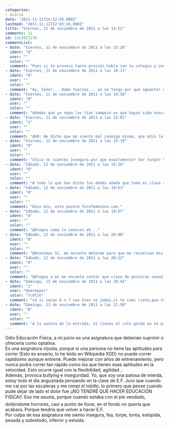 ```yaml
---
categories:
- diario
date: "2011-11-11T14:52:50.000Z"
lastmod: "2011-11-11T22:03:16.000Z"
title: "Viernes, 11 de noviembre de 2011 a las 14:52"
comments: 12
id: 1321023170
commentList:
- date: "Viernes, 11 de noviembre de 2011 a las 15:26"
  ident: "0"
  user: ""
  color: ""
  comment: "Pues si te provoca tanta presión habla con tu colegio y con tu familia y amigos,no te pueden obligar a hacer eso,si te empeora la salud(un poco irónico).  \nPero ten en cuenta que esa clase es para que todos seamos mas sanos y sepamos como hacer ejercicio cuando crezcamos,no tienes porque decir que ha de ser optativa aunque no te guste"
- date: "Viernes, 11 de noviembre de 2011 a las 18:11"
  ident: "0"
  user: ""
  color: ""
  comment: "Ay, Señor... dame fuerzas... yo no tengo por qué aguantar esto T_____T... Vamos a ver, cariño mio, tonta y estúpida ya lo eres por pensar que eres todo lo demás. Eso está claro. Si sigues por ese camino y dejas de hacer E.F., vale, a lo mejor estás mas a gustito con el culo sentado en el insti, pero te vas a acostumbrar y eso no es bueno, ¿por qué? te preguntarás... porque vas a acabar como una foca ó te vas a acostumbrar y te vas a cansar nada más muevas un dedo. Y además, entonces si que estarías excluida, ahi tu sentada y los demas haciendo E.F., no? Todo eso de que te sientes insegura, fea, torpe e inferior está EN TU MENTE! Y cómo se arregla eso? siendo espontánea y riéndote de tí misma. Seguro que no lo haces (porque si no no me explico a qué viene tanta auto-compasión). Si no corres como los demas, que te de igual, si te caes haciendo algo, te ries de ti misma, que los otros se rien de ti? (que no lo creo, seguramente se rien contigo y tu los malinterpretas), riete tu también, que el/la profe te exige mas?, lo intentas, pero eh, lo intentas de verdad, no vayas a decir que \"ya lo has intentado\", porque con esa mentalidad todo lo que intentes te va a salir mal, ahora con la nueva, lo intentas. Que lo has intentado con todas tus fuerzas y de verdad no puedes? pues se lo dices a el/la profe y sigues corriendo a tu ritmo sin importarte el de los demas, y si te sigue exigiendo, tu ya tomas las medidas para que te respete (y no me refiero a llamar a mami para que hable con él...).  \nY mira, con lo del bullying no se si reir o llorar, de verdad... a lo mínimo que te intenten hacer, tú, responde, defiéndete! y ya está, no hay más...   \nQue como no espabilemos vamos a acabar todos como los de la nave de Wall-E, JODER!!  \nLo siento si he parecido brusca... pero es que... tela...   \nBusca \"Nick Vujicic\" en youtube, tienes que conocerle..."
- date: "Viernes, 11 de noviembre de 2011 a las 19:56"
  ident: "0"
  user: ""
  color: ""
  comment: "Además que yo sepa las tías tampoco es que hayan sido nunca brillantes en E.F. No te preocupes los de tu clase a esa edad se centran en mirarte el culo y otras cosas."
- date: "Viernes, 11 de noviembre de 2011 a las 22:01"
  ident: "2"
  user: ""
  color: ""
  comment: "@kB: He dicho que me siento mal conmigo misma, que odio la asignatura y me gustaría que acabase, pero, eso no lo muestro, no muestro estos sentimientos. Yo me esfuerzo, cuando me caigo me pongo como un tomate y deseo que me trague la tierra en ese mismo momento, pero me río de todas maneras y mis amigos me ayudan a levantarme. No suspendo, saco 6 y 7, lo normalillo.  \nPero eso no quita que me sienta inferior, y que me provoque inseguridades, me hagan más tímida...  \n @Capi...esto va a sonar muy mal pero...realmente me sentiría halagada si me miraran del culo. XD. Dios, tengo que subir el listón..."
- date: "Viernes, 11 de noviembre de 2011 a las 23:19"
  ident: "0"
  user: ""
  color: ""
  comment: "Chica te sientes insegura por que exactamente? Ser torpe? Sabes que no. Piensa en lo que de verdad te hace sentir asi, lo de ser torpe no es mas que algo secundario. En vez de centrarte tanto en ti misma, tratando de \"encajar\", fijate en la actitud de los demas hacia ti, seguro que cambias de opinion"
- date: "Sábado, 12 de noviembre de 2011 a las 15:16"
  ident: "0"
  user: ""
  color: ""
  comment: "A todo lo que han dicho los demás añado que toda mi clase al volver del verano no habíamos hecho mucho ejercicio y la primera carrera de calentamiento que hicimos corrimos 3 minutos y nos parecieron 15 nos tenias que ver parecíamos un grupo de personas perdidas en el desierto XD, pero ahora es 3 minutos se nos pasan como si nada, lo que te quiero decir con esto esque EF es muuuucho mas importante de lo que creemos y desgraciadamente mucha gente la infravalora y si de verdad sacas 6 y 7 es que lo de sentirte inferior los tienes psicologicamente hablando en la cabeza, pues tú misma has dicho que es lo normalillo ergo estas al mismo nivel que toda tu clase."
- date: "Sábado, 12 de noviembre de 2011 a las 19:53"
  ident: "0"
  user: ""
  color: ""
  comment: "Dios mío, esto parece forofemenino.com."
- date: "Sábado, 12 de noviembre de 2011 a las 19:57"
  ident: "0"
  user: ""
  color: ""
  comment: "@Alegna como lo conoces eh..."
- date: "Sábado, 12 de noviembre de 2011 a las 20:00"
  ident: "0"
  user: ""
  color: ""
  comment: "@Anonimus Sí, me encanta meterme para que me resuelvan mis dudas sobre si usar pintalabios rosa o rojo, ¡no sé qué tono me va! Ah, y también para que me digan si debo hacer caso a mi corazón o a mi familia."
- date: "Sábado, 12 de noviembre de 2011 a las 20:22"
  ident: "0"
  user: ""
  color: ""
  comment: "@Alegna a mi me encanta contar que clase de posturas sexuales me gustan, o cuando me violaron y me gustó."
- date: "Domingo, 13 de noviembre de 2011 a las 20:42"
  ident: "1"
  user: "Omarmoper"
  color: "fc0f2e"
  comment: "xd si sacas 6 o 7 vas bien no jodas,si te caes riete,que te la suden los k se rien de ti que ellos estan asi como tu y se les acaba el mundo"
- date: "Domingo, 13 de noviembre de 2011 a las 21:50"
  ident: "0"
  user: ""
  color: ""
  comment: "A la autora de la entrada. Si tienes el culo gordo no te preocupes, en unos años será el manjar de los dioses de los chavales de tu clase."
---
```


Odio Educación Fisica, a mi juicio es una asignatura que deberían suprimir o ofrecerla como optativa.  
Es una asignatura injusta, porque si una persona no tiene las aptitudes para correr (Esto es enserio, lo he leído en Wikipedia XDD) no puede correr rapídisimo aunque entrene. Puede mejorar con años de entrenamiento, pero nunca podrá correr tan rápido como los que tienen esas aptitudes en la velocidad. Esto ocurre igual con la flexibilidad, agilidad...  
Además, provoca bullying e inseguridad. Yo, que soy una patosa de mierda, estoy todo el día angustiada pensando en la clase de E.F. Juro que cuando me caí por las escaleras y me rompí el tobillo, lo primero que pense cuando pude dejar de lado el dolor fue ¡¡NO TENDRÉ QUE HACER EDUCACIÓN FíSICA!!. Eso me asusta, porque cuando estaba con el pie vendado, doliéndome horrores, casi a punto de llorar, en el fondo no quería que acabara. Porque tendría que volver a hacer E.F.  
Por culpa de esa asignatura me siento insegura, fea, torpe, tonta, estúpida, pesada y sobretodo, inferior y exluida.